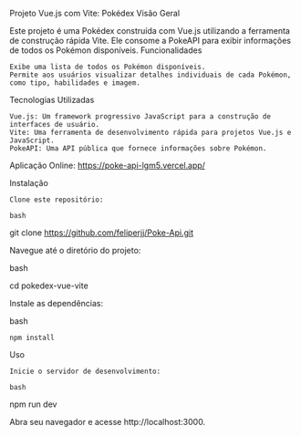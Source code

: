 Projeto Vue.js com Vite: Pokédex
Visão Geral

Este projeto é uma Pokédex construída com Vue.js utilizando a ferramenta de construção rápida Vite. Ele consome a PokeAPI para exibir informações de todos os Pokémon disponíveis.
Funcionalidades

    Exibe uma lista de todos os Pokémon disponíveis.
    Permite aos usuários visualizar detalhes individuais de cada Pokémon, como tipo, habilidades e imagem.

Tecnologias Utilizadas

    Vue.js: Um framework progressivo JavaScript para a construção de interfaces de usuário.
    Vite: Uma ferramenta de desenvolvimento rápida para projetos Vue.js e JavaScript.
    PokeAPI: Uma API pública que fornece informações sobre Pokémon.


Aplicação Online: https://poke-api-lgm5.vercel.app/

Instalação

    Clone este repositório:

    bash

git clone https://github.com/feliperjj/Poke-Api.git

Navegue até o diretório do projeto:

bash

cd pokedex-vue-vite

Instale as dependências:

bash

    npm install

Uso

    Inicie o servidor de desenvolvimento:

    bash

npm run dev

Abra seu navegador e acesse http://localhost:3000.
